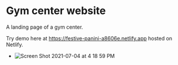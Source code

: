 
# Gym center website
A landing page of a gym center.

Try demo here at https://festive-panini-a8606e.netlify.app hosted on Netlify.

* ![Screen Shot 2021-07-04 at 4 18 59 PM](https://user-images.githubusercontent.com/66163130/124390214-cde92a00-dcea-11eb-82c4-224a8a742eb6.png)
